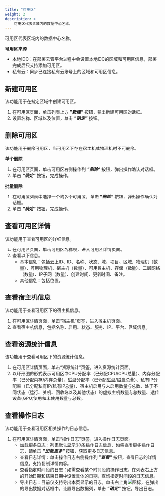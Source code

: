 ```yaml
---
title: "可用区"
weight: 2
description: >
    可用区代表区域内的数据中心名称。
---
```


可用区代表区域内的数据中心名称。

**可用区来源**

- 本地IDC：在部署云管平台过程中会设置本地IDC的区域和可用区信息，部署完成后只支持添加可用区。
- 私有云：同步已连接私有云账号上的区域和可用区信息。

## 新建可用区

该功能用于在指定区域中创建可用区。

1. 在可用区页面，单击列表上方 **_"新建"_** 按钮，弹出新建可用区对话框。
2. 设置名称、区域以及位置，单击 **_"确定"_** 按钮。

## 删除可用区

该功能用于删除可用区，当可用区下存在宿主机或物理机时不可删除。

**单个删除**

1. 在可用区页面，单击可用区右侧操作列 **_"删除"_** 按钮，弹出操作确认对话框。
2. 单击 **_"确定"_** 按钮，完成操作。

**批量删除**

1. 在可用区列表中选择一个或多个可用区，单击 **_"删除"_** 按钮，弹出操作确认对话框。
2. 单击 **_"确定"_** 按钮，完成操作。

## 查看可用区详情

该功能用于查看可用区的详细信息。

1. 在可用区页面，单击可用区名称项，进入可用区详情页面。
2. 查看以下信息。
    - 基本信息：包括云上ID、ID、名称、状态、域、项目、区域、物理机（数量）、可用物理机、宿主机（数量）、可用宿主机、存储（数量）、二层网络（数量）、IP子网（数量）、创建时间、更新时间、备注。
    - 其他信息：包括位置。

## 查看宿主机信息

该功能用于查看可用区下的宿主机信息。

1. 在可用区详情页面，单击“宿主机”页签，进入宿主机页面。
2. 查看宿主机信息，包括名称、启用、状态、服务、IP、平台、区域信息。


## 查看资源统计信息

该功能用于查看可用区下的资源统计信息。

1. 在可用区详情页面，单击“资源统计”页签，进入资源统计页面。
2. 以环形图的形式表示可用区中CPU分配率（已分配CPU/CPU总量）、内存分配率（已分配内存/内存总量）、磁盘分配率（已分配磁盘/磁盘总量）、私有IP分配率（已分配私有IP/私有IP总量）、宿主机启用与未启用数量与总数、处于不同状态（运行、关机、回收站以及其他状态）的虚拟主机数量与总数量、透传设备(GPU)使用和未使用数量与总数。


## 查看操作日志

该功能用于查看可用区相关操作的日志信息。

1. 在可用区详情页面，单击“操作日志”页签，进入操作日志页面。
    - 加载更多日志：列表默认显示20条操作日志信息，如需查看更多操作日志，请单击 **_"加载更多"_** 按钮，获取更多日志信息。
    - 查看日志详情：单击操作日志右侧操作列 **_"查看"_** 按钮，查看日志的详情信息。支持复制详情内容。
    - 查看指定时间段的日志：如需查看某个时间段的操作日志，在列表右上方的开始日期和结束日期中设置具体的日期，查询指定时间段的日志信息。
    - 导出日志：目前仅支持导出本页显示的日志。单击右上角![](../../../../images/download.png)图标，在弹出的导出数据对话框中，设置导出数据列，单击 **_"确定"_** 按钮，导出日志。

